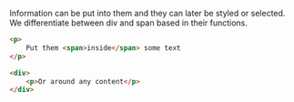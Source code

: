Information can be put into them and they can later be styled or selected. We differentiate between div and span based in their functions.
```html
<p>
	Put them <span>inside</span> some text
</p>

<div>
	<p>Or around any content</p>
</div>
```
